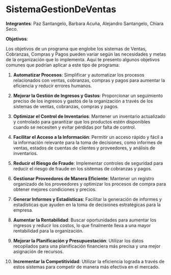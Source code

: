 # SistemaGestionDeVentas

**Integrantes**: Paz Santangelo, Barbara Acuña, Alejandro Santangelo, Chiara Seco.

**Objetivos**:

Los objetivos de un programa que englobe los sistemas de Ventas, Cobranzas, Compras y Pagos pueden variar según las necesidades y metas de la organización que lo implementa. Aquí te presento algunos objetivos comunes que podrían aplicar a este tipo de programa:

1. **Automatizar Procesos**: Simplificar y automatizar los procesos relacionados con ventas, cobranzas, compras y pagos para aumentar la eficiencia y reducir errores humanos.

2. **Mejorar la Gestión de Ingresos y Gastos**: Proporcionar un seguimiento preciso de los ingresos y gastos de la organización a través de los sistemas de ventas, cobranzas, compras y pagos.

3. **Optimizar el Control de Inventarios**: Mantener un inventario actualizado y controlado para garantizar que los productos estén disponibles cuando se necesiten y evitar pérdidas por falta de control.

4. **Facilitar el Acceso a la Información**: Permitir un acceso rápido y fácil a la información relevante para la toma de decisiones, como informes de ventas, estados de cuentas de clientes y proveedores, y análisis de inventarios.

5. **Reducir el Riesgo de Fraude**: Implementar controles de seguridad para reducir el riesgo de fraude en los sistemas de cobranzas y pagos.

6. **Gestionar Proveedores de Manera Eficiente**: Mantener un registro organizado de los proveedores y optimizar los procesos de compra para obtener mejores condiciones y precios.

7. **Generar Informes y Estadísticas**: Facilitar la generación de informes y estadísticas que ayuden en la toma de decisiones estratégicas para la empresa.

8. **Aumentar la Rentabilidad**: Buscar oportunidades para aumentar los ingresos y reducir los costos, lo que finalmente lleva a una mayor rentabilidad para la organización.

9. **Mejorar la Planificación y Presupuestación**: Utilizar los datos recopilados para una planificación financiera más precisa y una mejor asignación de recursos.

10. **Incrementar la Competitividad**: Utilizar la eficiencia lograda a través de estos sistemas para competir de manera más efectiva en el mercado.


